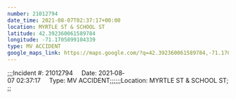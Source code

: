 ```yaml
---
number: 21012794
date_time: 2021-08-07T02:37:17+00:00
location: MYRTLE ST & SCHOOL ST
latitude: 42.392360061589784
longitude: -71.1705899104339
type: MV ACCIDENT
google_maps_link: https://maps.google.com/?q=42.392360061589784,-71.1705899104339
---
```


;;;Incident #: 21012794     Date: 2021‐08‐07 02:37:17     Type: MV ACCIDENT;;;;;;Location: MYRTLE ST & SCHOOL ST;;;
